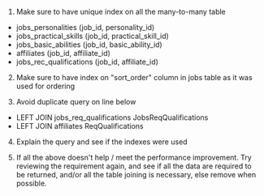 1. Make sure to have unique index on all the many-to-many table
 - jobs_personalities (job_id, personality_id)
 - jobs_practical_skills (job_id, practical_skill_id)
 - jobs_basic_abilities (job_id, basic_ability_id)
 - affiliates (job_id, affiliate_id)
 - jobs_rec_qualifications (job_id, affiliate_id)

2. Make sure to have index on "sort_order" column in jobs table as it was used for ordering

3. Avoid duplicate query on line below
 - LEFT JOIN jobs_req_qualifications JobsReqQualifications
 - LEFT JOIN affiliates ReqQualifications
 
4. Explain the query and see if the indexes were used

5. If all the above doesn't help / meet the performance improvement. Try reviewing the requirement again, and see if all the data are required to be returned, and/or all the table joining is necessary, else remove when possible.
